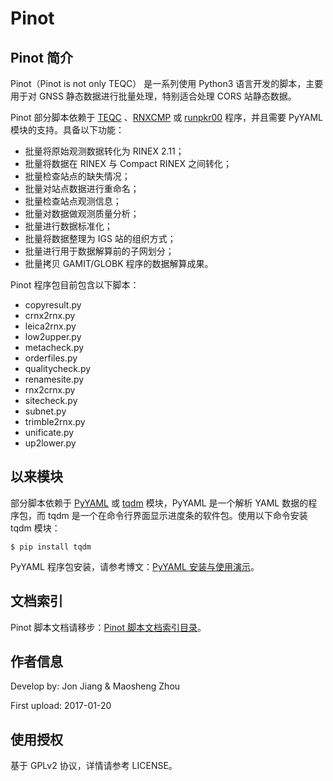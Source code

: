 # Pinot

## Pinot 简介
Pinot（Pinot is not only TEQC） 是一系列使用 Python3 语言开发的脚本，主要用于对 GNSS 静态数据进行批量处理，特别适合处理 CORS 站静态数据。

Pinot 部分脚本依赖于 [TEQC][1] 、[RNXCMP][2] 或 [runpkr00][3] 程序，并且需要 PyYAML 模块的支持。具备以下功能：

- 批量将原始观测数据转化为 RINEX 2.11；
- 批量将数据在 RINEX 与 Compact RINEX 之间转化；
- 批量检查站点的缺失情况；
- 批量对站点数据进行重命名；
- 批量检查站点观测信息；
- 批量对数据做观测质量分析；
- 批量进行数据标准化；
- 批量将数据整理为 IGS 站的组织方式；
- 批量进行用于数据解算前的子网划分；
- 批量拷贝 GAMIT/GLOBK 程序的数据解算成果。

Pinot 程序包目前包含以下脚本：

- copyresult.py
- crnx2rnx.py
- leica2rnx.py
- low2upper.py
- metacheck.py
- orderfiles.py
- qualitycheck.py
- renamesite.py
- rnx2crnx.py
- sitecheck.py
- subnet.py
- trimble2rnx.py
- unificate.py
- up2lower.py

## 以来模块
部分脚本依赖于 [PyYAML][4] 或 [tqdm][5] 模块，PyYAML 是一个解析 YAML 数据的程序包，而 tqdm 是一个在命令行界面显示进度条的软件包。使用以下命令安装 tqdm 模块：

```
$ pip install tqdm
```

PyYAML 程序包安装，请参考博文：[PyYAML 安装与使用演示][6]。

## 文档索引
Pinot 脚本文档请移步：[Pinot 脚本文档索引目录][7]。

## 作者信息
Develop by: Jon Jiang & Maosheng Zhou

First upload: 2017-01-20

## 使用授权
基于 GPLv2 协议，详情请参考 LICENSE。

[1]: https://www.unavco.org/software/data-processing/teqc/teqc.html
[2]: http://terras.gsi.go.jp/ja/crx2rnx.html
[3]: http://kb.unavco.org/kb/article/trimble-runpkr00-v5-40-latest-version-mac-osx-10-7-windows-xp-7-linux-solaris-744.html
[4]: http://pyyaml.org/
[5]: https://pypi.python.org/pypi/tqdm
[6]: http://gnss.help/2016/12/01/install-pyyaml/
[7]: http://gnss.help/2017/02/16/pinot-content/